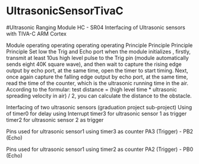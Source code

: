 # UltrasonicSensorTivaC

#Ultrasonic Ranging Module HC - SR04 
Interfacing of Ultrasonic sensors with TIVA-C ARM Cortex


Module operating operating operating operating Principle Principle Principle Principle
Set low the Trig and Echo port when the module initializes , firstly, transmit
at least 10us high level pulse to the Trig pin (module automatically sends eight
40K square wave), and then wait to capture the rising edge output by echo port,
at the same time, open the timer to start timing. Next, once again capture the
falling edge output by echo port, at the same time, read the time of the counter,
which is the ultrasonic running time in the air. According to the formular: test
distance = (high level time * ultrasonic spreading velocity in air) / 2, you can
calculate the distance to the obstacle.


Interfacing of two ultrasonic sensors (graduation project sub-project)
Using of 
timer0 for delay using Interrupt
timer3 for ultrasonic sensor 1 as trigger      
timer2 for ultrasonic sensor 2 as trigger

Pins used for ultrasonic sensor1 using timer3 as counter
PA3 (Trigger)  -   PB2 (Echo)

Pins used for ultrasonic sensor1 using timer2 as counter
PA2 (Trigger)  -   PB0  (Echo)

